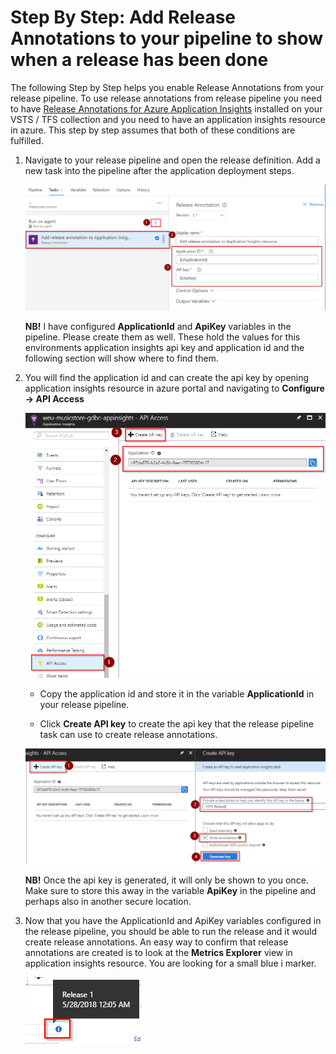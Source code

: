# Step By Step: Add Release Annotations to your pipeline to show when a release has been done #

The following Step by Step helps you enable Release Annotations from your release pipeline. 
To use release annotations from release pipeline you need to have [Release Annotations for Azure Application Insights](https://marketplace.visualstudio.com/items?itemName=ms-appinsights.appinsightsreleaseannotations) installed on your VSTS / TFS collection and you need to have an application insights resource in azure. This step by step assumes that both of these conditions are fulfilled.

1. Navigate to your release pipeline and open the release definition. Add a new task into the pipeline after the application deployment steps.

   ![image.png](.attachments/AddReleaseAnnotationTaskToPipeline.png)

   **NB!** I have configured **ApplicationId** and **ApiKey** variables in the pipeline. Please create them as well. These hold the values for this environments application insights api key and application id and the following section will show where to find them. 

2. You will find the application id and can create the api key by opening application insights resource in azure portal and navigating to **Configure -> API Access**

   ![image.png](.attachments/applicationinsights_apiaccess.png)

   - Copy the application id and store it in the variable **ApplicationId** in your release pipeline.

   - Click **Create API key** to create the api key that the release pipeline task can use to create release annotations.

   ![image.png](.attachments/applicationinsights_apiaccess_createapikey.png)

   **NB!** Once the api key is generated, it will only be shown to you once. Make sure to store this away in the variable **ApiKey** in the pipeline and perhaps also in another secure location. 

3. Now that you have the ApplicationId and ApiKey variables configured in the release pipeline, you should be able to run the release and it would create release annotations. An easy way to confirm that release annotations are created is to look at the **Metrics Explorer** view in application insights resource. You are looking for a small blue i marker. 

   ![image.png](.attachments/release_annotation_marker.png)
